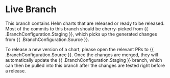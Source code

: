 # Live Branch

This branch contains Helm charts that are released or ready to be released. Most of the commits to this branch should be cherry-picked from {{ .BranchConfiguration.Staging }}, which picks up the generated changes from {{ .BranchConfiguration.Source }}.

To release a new version of a chart, please open the relevant PRs to {{ .BranchConfiguration.Source }}. Once the changes are merged, they will automatically update the {{ .BranchConfiguration.Staging }} branch, which can then be pulled into this branch after the changes are tested right before a release.